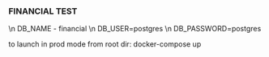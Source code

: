 ### FINANCIAL TEST

\n DB_NAME - financial
\n DB_USER=postgres
\n DB_PASSWORD=postgres


to launch in prod mode from root dir:
    docker-compose up
